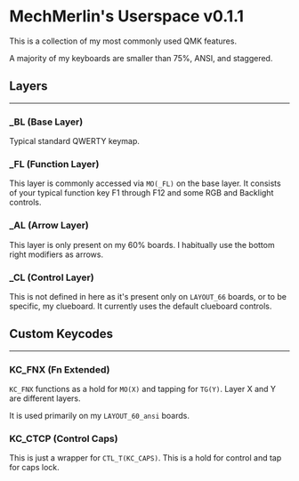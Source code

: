 # MechMerlin's Userspace v0.1.1

This is a collection of my most commonly used QMK features. 

A majority of my keyboards are smaller than 75%, ANSI, and staggered. 

## Layers
----

### _BL (Base Layer)
Typical standard QWERTY keymap.

### _FL (Function Layer)
This layer is commonly accessed via `MO(_FL)` on the base layer. It consists of your typical function key F1 through F12 and some RGB and Backlight controls. 

### _AL (Arrow Layer)
This layer is only present on my 60% boards. I habitually use the bottom right modifiers as arrows. 

### _CL (Control Layer)
This is not defined in here as it's present only on `LAYOUT_66` boards, or to be specific, my clueboard. It currently uses the default clueboard controls.

## Custom Keycodes
----

### KC_FNX (Fn Extended)

`KC_FNX` functions as a hold for `MO(X)` and tapping for `TG(Y)`. Layer X and Y are different layers. 

It is used primarily on my `LAYOUT_60_ansi` boards. 

### KC_CTCP (Control Caps)

This is just a wrapper for `CTL_T(KC_CAPS)`. This is a hold for control and tap for caps lock. 
